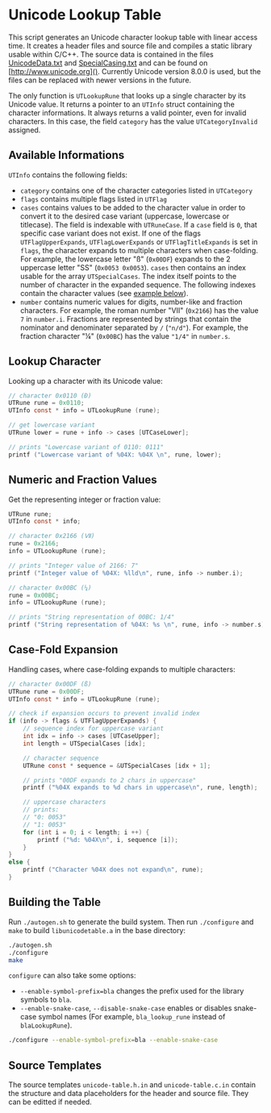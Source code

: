 Unicode Lookup Table
====================

This script generates an Unicode character lookup table with linear access time. It creates a header files and source file and compiles a static library usable within C/C++. The source data is contained in the files [UnicodeData.txt](http://www.unicode.org/Public/8.0.0/ucd/UnicodeData.txt) and [SpecialCasing.txt](http://www.unicode.org/Public/8.0.0/ucd/SpecialCasing.txt) and can be found on [http://www.unicode.org](). Currently Unicode version 8.0.0 is used, but the files can be replaced with newer versions in the future.

The only function is `UTLookupRune` that looks up a single character by its Unicode value. It returns a pointer to an `UTInfo` struct containing the character informations. It always returns a valid pointer, even for invalid characters. In this case, the field `category` has the value `UTCategoryInvalid` assigned.

Available Informations
----------------------

`UTInfo` contains the following fields:

- `category` contains one of the character categories listed in `UTCategory`
- `flags` contains multiple flags listed in `UTFlag`
- `cases` contains values to be added to the character value in order to convert it to the desired case variant (uppercase, lowercase or titlecase). The field is indexable with `UTRuneCase`. If a `case` field is `0`, that specific case variant does not exist. If one of the flags `UTFlagUpperExpands`, `UTFlagLowerExpands` or `UTFlagTitleExpands` is set in `flags`, the character expands to multiple characters when case-folding. For example, the lowercase letter "ß" (`0x00DF`) expands to the 2 uppercase letter "SS" (`0x0053 0x0053`). `cases` then contains an index usable for the array `UTSpecialCases`. The index itself points to the number of character in the expanded sequence. The following indexes contain the character values (see [example below](#user-content-case-fold-expansion)).
- `number` contains numeric values for digits, number-like and fraction characters. For example, the roman number "Ⅶ" (`0x2166`) has the value `7` in `number.i`. Fractions are represented by strings that contain the nominator and denominater separated by `/` (`"n/d"`). For example, the fraction character "¼" (`0x00BC`) has the value `"1/4"` in `number.s`.

Lookup Character
----------------

Looking up a character with its Unicode value:

```c
// character 0x0110 (Đ)
UTRune rune = 0x0110;
UTInfo const * info = UTLookupRune (rune);

// get lowercase variant
UTRune lower = rune + info -> cases [UTCaseLower];

// prints "Lowercase variant of 0110: 0111"
printf ("Lowercase variant of %04X: %04X \n", rune, lower);
```

Numeric and Fraction Values
---------------------------

Get the representing integer or fraction value:

```c
UTRune rune;
UTInfo const * info;

// character 0x2166 (Ⅶ)
rune = 0x2166;
info = UTLookupRune (rune);

// prints "Integer value of 2166: 7"
printf ("Integer value of %04X: %lld\n", rune, info -> number.i);

// character 0x00BC (¼)
rune = 0x00BC;
info = UTLookupRune (rune);

// prints "String representation of 00BC: 1/4"
printf ("String representation of %04X: %s \n", rune, info -> number.s);

```

Case-Fold Expansion
-------------------

Handling cases, where case-folding expands to multiple characters:

```c
// character 0x00DF (ß)
UTRune rune = 0x00DF;
UTInfo const * info = UTLookupRune (rune);

// check if expansion occurs to prevent invalid index
if (info -> flags & UTFlagUpperExpands) {
	// sequence index for uppercase variant
	int idx = info -> cases [UTCaseUpper];
	int length = UTSpecialCases [idx];

	// character sequence
	UTRune const * sequence = &UTSpecialCases [idx + 1];

	// prints "00DF expands to 2 chars in uppercase"
	printf ("%04X expands to %d chars in uppercase\n", rune, length);

	// uppercase characters
	// prints:
	// "0: 0053"
	// "1: 0053"
	for (int i = 0; i < length; i ++) {
		printf ("%d: %04X\n", i, sequence [i]);
	}
}
else {
	printf ("Character %04X does not expand\n", rune);
}
```

Building the Table
------------------

Run `./autogen.sh` to generate the build system. Then run `./configure` and `make` to build `libunicodetable.a` in the base directory:

```sh
./autogen.sh
./configure
make
```

`configure` can also take some options:

- `--enable-symbol-prefix=bla` changes the prefix used for the library symbols to `bla`.
- `--enable-snake-case`, `--disable-snake-case` enables or disables snake-case symbol names (For example, `bla_lookup_rune` instead of `blaLookupRune`).

```sh
./configure --enable-symbol-prefix=bla --enable-snake-case
```

Source Templates
----------------

The source templates `unicode-table.h.in` and `unicode-table.c.in` contain the structure and data placeholders for the header and source file. They can be editted if needed.
